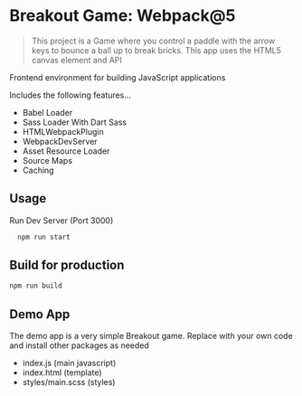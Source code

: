 # Breakout Game: Webpack@5

> This project is a Game where you control a paddle with the arrow keys to bounce a ball up to break bricks. This app uses the HTML5 canvas element and API

Frontend environment for building JavaScript applications

Includes the following features...

- Babel Loader
- Sass Loader With Dart Sass
- HTMLWebpackPlugin
- WebpackDevServer
- Asset Resource Loader
- Source Maps
- Caching

## Usage

Run Dev Server (Port 3000)

```sh
  npm run start
```

## Build for production

```sh
npm run build
```
## Demo App

The demo app is a very simple Breakout game. Replace with your own code and install other packages as needed

- index.js (main javascript)
- index.html (template)
- styles/main.scss (styles)
